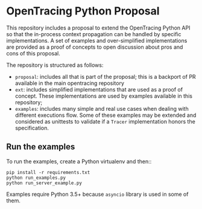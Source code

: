 # OpenTracing Python Proposal

This repository includes a proposal to extend the OpenTracing Python API so
that the in-process context propagation can be handled by specific implementations.
A set of examples and over-simplified implementations are provided as a proof
of concepts to open discussion about pros and cons of this proposal.

The repository is structured as follows:
* `proposal`: includes all that is part of the proposal; this is a backport of PR
   available in the main opentracing repository
* `ext`: includes simplified implementations that are used as a proof of concept.
  These implementations are used by examples available in this repository;
* `examples`: includes many simple and real use cases when dealing with different
  executions flow. Some of these examples may be extended and considered as
  unittests to validate if a `Tracer` implementation honors the specification.

## Run the examples

To run the examples, create a Python virtualenv and then::

    pip install -r requirements.txt
    python run_examples.py
    python run_server_example.py

Examples require Python 3.5+ because `asyncio` library is used in some of them.
